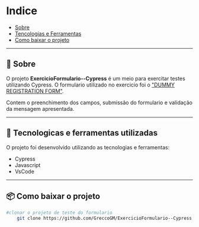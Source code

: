 # Indice
- [Sobre](#-sobre)
- [Tencologias e Ferramentas](#-tecnologicas-e-ferramentas-utilizadas)
- [Como baixar o projeto](#-como-baixar-o-projeto)
---
## 📃 Sobre 

O projeto **ExercicioFormulario--Cypress** é um meio para exercitar testes utilizando Cypress.
O formulario utilizado no exercicio foi o ["DUMMY REGISTRATION FORM"](https://seubarriga.wcaquino.me/).

Contem o preenchimento dos campos, submissão do formulario e validação da mensagem apresentada.

---
## 🚀 Tecnologicas e ferramentas utilizadas
O projeto foi desenvolvido utilizando as tecnologias e ferramentas:
- Cypress
- Javascript
- VsCode
---
## 📦 Como baixar o projeto
```bash    
#clonar o projeto de teste do formulario
    git clone https://github.com/GreccoGM/ExercicioFormulario--Cypress.git
```
